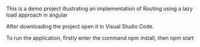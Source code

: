 This is a demo project illustrating an implementation of  Routing using a lazy load approach in angular

After downloading the project open it in Visual Studio Code.

To run the application, firstly enter the command npm install,  then npm start
